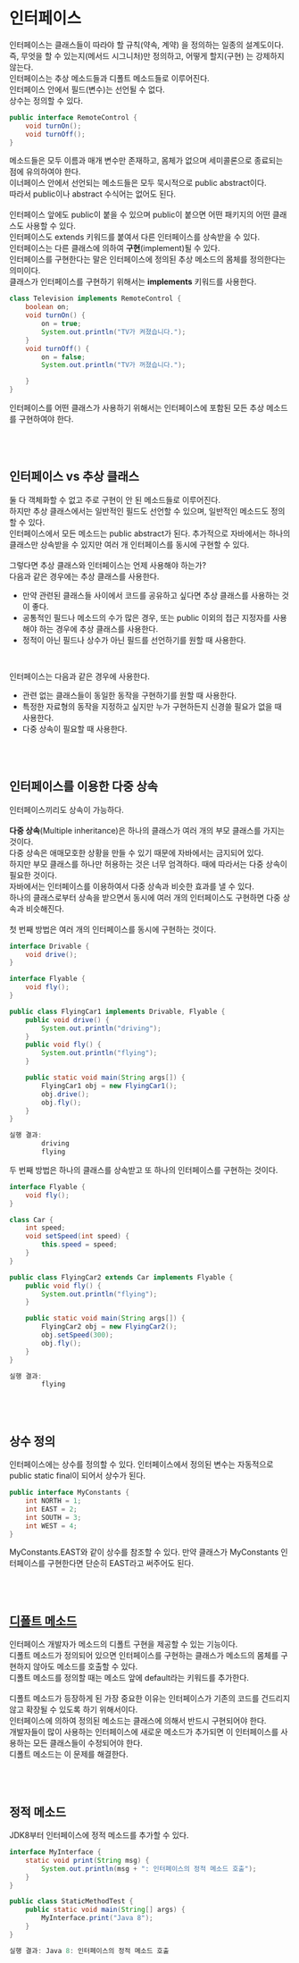 # 인터페이스
인터페이스는 클래스들이 따라야 할 규칙(약속, 계약) 을 정의하는 일종의 설계도이다.  
즉, 무엇을 할 수 있는지(메서드 시그니처)만 정의하고, 어떻게 할지(구현) 는 강제하지 않는다.
<br>
인터페이스는 추상 메소드들과 디폴트 메소드들로 이루어진다.  
인터페이스 안에서 필드(변수)는 선언될 수 없다.  
상수는 정의할 수 있다.


```java
public interface RemoteControl {
    void turnOn();
    void turnOff();
}
```

메소드들은 모두 이름과 매개 변수만 존재하고, 몸체가 없으며 세미콜론으로 종료되는 점에 유의하여야 한다.  
이너페이스 안에서 선언되는 메소드들은 모두 묵시적으로 public abstract이다.  
따라서 public이나 abstract 수식어는 없어도 된다.  
<br>
인터페이스 앞에도 public이 붙을 수 있으며 public이 붙으면 어떤 패키지의 어떤 클래스도 사용할 수 있다.  
인터페이스도 extends 키워드를 붙여서 다른 인터페이스를 상속받을 수 있다.
<br>
인터페이스는 다른 클래스에 의하여 **구현**(implement)될 수 있다.  
인터페이스를 구현한다는 말은 인터페이스에 정의된 추상 메소드의 몸체를 정의한다는 의미이다.  
클래스가 인터페이스를 구현하기 위해서는 **implements** 키워드를 사용한다.

```java
class Television implements RemoteControl {
    boolean on;
    void turnOn() {
        on = true;
        System.out.println("TV가 켜졌습니다.");
    }
    void turnOff() {
        on = false;
        System.out.println("TV가 꺼졌습니다.");

    }
}
```

인터페이스를 어떤 클래스가 사용하기 위해서는 인터페이스에 포함된 모든 추상 메소드를 구현하여야 한다.

<br><br>

## 인터페이스 vs 추상 클래스
둘 다 객체화할 수 없고 주로 구현이 안 된 메소드들로 이루어진다.  
하지만 추상 클래스에서는 일반적인 필드도 선언할 수 있으며, 일반적인 메소드도 정의할 수 있다.  
인터페이스에서 모든 메소드는 public abstract가 된다. 추가적으로 자바에서는 하나의 클래스만 상속받을 수 있지만 여러 개 인터페이스를 동시에 구현할 수 있다.  
<br>
그렇다면 추상 클래스와 인터페이스는 언제 사용해야 하는가?  
다음과 같은 경우에는 추상 클래스를 사용한다.
- 만약 관련된 클래스들 사이에서 코드를 공유하고 싶다면 추상 클래스를 사용하는 것이 좋다.
- 공통적인 필드나 메소드의 수가 많은 경우, 또는 public 이외의 접근 지정자를 사용해야 하는 경우에 추상 클래스를 사용한다.
- 정적이 아닌 필드나 상수가 아닌 필드를 선언하기를 원할 때 사용한다.
<br>

인터페이스는 다음과 같은 경우에 사용한다.
- 관련 없는 클래스들이 동일한 동작을 구현하기를 원할 때 사용한다.
- 특정한 자료형의 동작을 지정하고 싶지만 누가 구현하든지 신경쓸 필요가 없을 때 사용한다.
- 다중 상속이 필요할 때 사용한다.

<br><br>

## 인터페이스를 이용한 다중 상속
인터페이스끼리도 상속이 가능하다.  
<br>
**다중 상속**(Multiple inheritance)은 하나의 클래스가 여러 개의 부모 클래스를 가지는 것이다.  
다중 상속은 애매모호한 상황을 만들 수 있기 때문에 자바에서는 금지되어 있다.  
하지만 부모 클래스를 하나만 허용하는 것은 너무 엄격하다. 때에 따라서는 다중 상속이 필요한 것이다.  
자바에서는 인터페이스를 이용하여서 다중 상속과 비슷한 효과를 낼 수 있다.  
하나의 클래스로부터 상속을 받으면서 동시에 여러 개의 인터페이스도 구현하면 다중 상속과 비슷해진다.  
<br>
첫 번째 방법은 여러 개의 인터페이스를 동시에 구현하는 것이다.

```java
interface Drivable {
    void drive();
}

interface Flyable {
    void fly();
}

public class FlyingCar1 implements Drivable, Flyable {
    public void drive() {
        System.out.println("driving");
    }
    public void fly() {
        System.out.println("flying");
    }

    public static void main(String args[]) {
        FlyingCar1 obj = new FlyingCar1();
        obj.drive();
        obj.fly();
    }
}

실행 결과:
        driving
        flying
```

두 번째 방법은 하나의 클래스를 상속받고 또 하나의 인터페이스를 구현하는 것이다.

```java
interface Flyable {
    void fly();
}

class Car {
    int speed;
    void setSpeed(int speed) {
        this.speed = speed;
    }
}

public class FlyingCar2 extends Car implements Flyable {
    public void fly() {
        System.out.println("flying");
    }

    public static void main(String args[]) {
        FlyingCar2 obj = new FlyingCar2();
        obj.setSpeed(300);
        obj.fly();
    }
}

실행 결과:
        flying
```

<br><br>

## 상수 정의
인터페이스에는 상수를 정의할 수 있다. 인터페이스에서 정의된 변수는 자동적으로 public static final이 되어서 상수가 된다.

```java
public interface MyConstants {
    int NORTH = 1;
    int EAST = 2;
    int SOUTH = 3;
    int WEST = 4;
}
```

MyConstants.EAST와 같이 상수를 참조할 수 있다. 만약 클래스가 MyConstants 인터페이스를 구현한다면 단순히 EAST라고 써주어도 된다.

<br><br>

## [디폴트 메소드](DefaultMethod.java)
인터페이스 개발자가 메소드의 디폴트 구현을 제공할 수 있는 기능이다.  
디폴트 메소드가 정의되어 있으면 인터페이스를 구현하는 클래스가 메소드의 몸체를 구현하지 않아도 메소드를 호출할 수 있다.  
디폴트 메소드를 정의할 때는 메소드 앞에 default라는 키워드를 추가한다.  
<br>
디폴트 메소드가 등장하게 된 가장 중요한 이유는 인터페이스가 기존의 코드를 건드리지 않고 확장될 수 있도록 하기 위해서이다.  
인터페이스에 의하여 정의된 메소드는 클래스에 의해서 반드시 구현되어야 한다.  
개발자들이 많이 사용하는 인터페이스에 새로운 메소드가 추가되면 이 인터페이스를 사용하는 모든 클래스들이 수정되어야 한다.  
디폴트 메소드는 이 문제를 해결한다.

<br><br>

## 정적 메소드
JDK8부터 인터페이스에 정적 메소드를 추가할 수 있다.

```java
interface MyInterface {
    static void print(String msg) {
        System.out.println(msg + ": 인터페이스의 정적 메소드 호출");
    }
}

public class StaticMethodTest {
    public static void main(String[] args) {
        MyInterface.print("Java 8");
    }
}

실행 결과: Java 8: 인터페이스의 정적 메소드 호출
```
